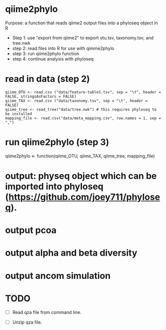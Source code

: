# qiime2phylo

Purpose: a function that reads qiime2 output files into a phyloseq object in R

- Step 1: use "export from qiime2" to export otu.tsv, taxonomy.tsv, and tree.nwk
- step 2: read files into R for use with qimme2phylo
- step 3: run qiime2phylo function
- step 4: continue analysis with phyloseq

# read in data (step 2)

```
qiime_OTU <- read.csv ("data/feature-table1.tsv", sep = "\t", header = FALSE, stringsAsFactors = FALSE)
qiime_TAX <- read.csv ("data/taxonomy.tsv", sep = "\t", header = FALSE)
qiime_tree <- read_tree("data/tree.nwk") # this requires phyloseq to be installed
mapping_file <- read.csv("data/meta_mapping.csv", row.names = 1, sep = ",")
```

# run qiime2phylo (step 3)

qiime2phylo <- function(qiime_OTU, qiime_TAX, qiime_tree, mapping_file)

# output: physeq object which can be imported into phyloseq (https://github.com/joey711/phyloseq).

# output pcoa

# output alpha and beta diversity

# output ancom simulation

# TODO

- [ ] Read qza file from command line.
- [ ] Unzip qza file. 

